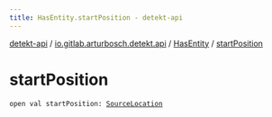 ```yaml
---
title: HasEntity.startPosition - detekt-api
---
```


[detekt-api](../../index.html) / [io.gitlab.arturbosch.detekt.api](../index.html) / [HasEntity](index.html) / [startPosition](./start-position.html)

# startPosition

`open val startPosition: `[`SourceLocation`](../-source-location/index.html)